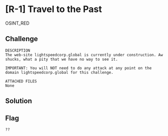 # [R-1] Travel to the Past
OSINT_RED

## Challenge 

	DESCRIPTION
	The web-site lightspeedcorp.global is currently under construction. Aw shucks, what a pity that we have no way to see it.

	IMPORTANT: You will NOT need to do any attack at any point on the domain lightspeedcorp.global for this challenge.

	ATTACHED FILES
	None

## Solution


## Flag

	??